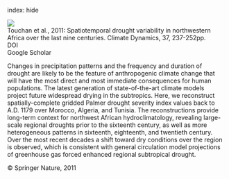 index: hide

<div class="Citation">
    <div class="Citation-thumb CitationThumb-linked"  data-href="https://doi.org/10.1007/s00382-010-0804-4">
      <img src="https://static.claimspace.cloud/climate-study-static/refs/thumbs/5/Touchan_et_al_2011-thumb.png" />
    </div>

  <div class="Citation-body">
    <div class="Citation-text">Touchan et al., 2011: Spatiotemporal drought variability in northwestern Africa over the last nine centuries. <span class="Article-journal">Climate Dynamics, </span><span class="Article-volume">37, </span>237-252pp.</div>
    <div class="Citation-links">
      <div class="CitationLink" data-href="https://doi.org/10.1007/s00382-010-0804-4">
        <div class="CitationLink-icon CitationLink-Doi"></div>
        <div class="CitationLink-text">DOI</div>
      </div>
      <div class="CitationLink" data-href="https://scholar.google.com/scholar?q=10.1007/s00382-010-0804-4">
        <div class="CitationLink-icon CitationLink-Scholar"></div>
        <div class="CitationLink-text">Google Scholar</div>
      </div>
    </div>
  </div>
</div>

Changes in precipitation patterns and the frequency and duration of drought are likely to be the feature of anthropogenic climate change that will have the most direct and most immediate consequences for human populations. The latest generation of state-of-the-art climate models project future widespread drying in the subtropics. Here, we reconstruct spatially-complete gridded Palmer drought severity index values back to A.D. 1179 over Morocco, Algeria, and Tunisia. The reconstructions provide long-term context for northwest African hydroclimatology, revealing large-scale regional droughts prior to the sixteenth century, as well as more heterogeneous patterns in sixteenth, eighteenth, and twentieth century. Over the most recent decades a shift toward dry conditions over the region is observed, which is consistent with general circulation model projections of greenhouse gas forced enhanced regional subtropical drought.

<div class="Citation-copy">
&copy; Springer Nature, 2011
</div>